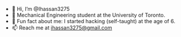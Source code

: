 - 👋 Hi, I’m @Ihassan3275
- 🚀 Mechanical Engineering student at the University of Toronto.
- 💞 Fun fact about me: I started hacking (self-taught) at the age of 6.
- 📫 Reach me at ihassan3275@gmail.com
